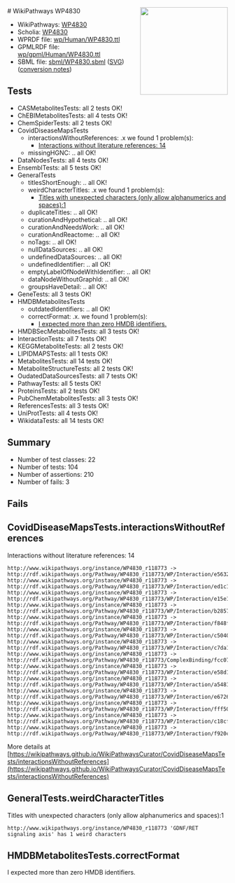<img style="float: right; width: 200px" src="../logo.png" />
# WikiPathways WP4830

* WikiPathways: [WP4830](https://identifiers.org/wikipathways:WP4830)
* Scholia: [WP4830](https://scholia.toolforge.org/wikipathways/WP4830)
* WPRDF file: [wp/Human/WP4830.ttl](../wp/Human/WP4830.ttl)
* GPMLRDF file: [wp/gpml/Human/WP4830.ttl](../wp/gpml/Human/WP4830.ttl)
* SBML file: [sbml/WP4830.sbml](../sbml/WP4830.sbml) ([SVG](../sbml/WP4830.svg)) ([conversion notes](../sbml/WP4830.txt))

## Tests
* CASMetabolitesTests: all 2 tests OK!
* ChEBIMetabolitesTests: all 4 tests OK!
* ChemSpiderTests: all 2 tests OK!
* CovidDiseaseMapsTests
    * interactionsWithoutReferences: .x we found 1 problem(s):
        * [Interactions without literature references: 14](#9701cce5)
    * missingHGNC: .. all OK!
* DataNodesTests: all 4 tests OK!
* EnsemblTests: all 5 tests OK!
* GeneralTests
    * titlesShortEnough: .. all OK!
    * weirdCharacterTitles: .x we found 1 problem(s):
        * [Titles with unexpected characters (only allow alphanumerics and spaces):1](#fda87b3f)
    * duplicateTitles: .. all OK!
    * curationAndHypothetical: .. all OK!
    * curationAndNeedsWork: .. all OK!
    * curationAndReactome: .. all OK!
    * noTags: .. all OK!
    * nullDataSources: .. all OK!
    * undefinedDataSources: .. all OK!
    * undefinedIdentifier: .. all OK!
    * emptyLabelOfNodeWithIdentifier: .. all OK!
    * dataNodeWithoutGraphId: .. all OK!
    * groupsHaveDetail: .. all OK!
* GeneTests: all 3 tests OK!
* HMDBMetabolitesTests
    * outdatedIdentifiers: .. all OK!
    * correctFormat: .x. we found 1 problem(s):
        * [I expected more than zero HMDB identifiers.](#ad154c1e)
* HMDBSecMetabolitesTests: all 3 tests OK!
* InteractionTests: all 7 tests OK!
* KEGGMetaboliteTests: all 2 tests OK!
* LIPIDMAPSTests: all 1 tests OK!
* MetabolitesTests: all 14 tests OK!
* MetaboliteStructureTests: all 2 tests OK!
* OudatedDataSourcesTests: all 7 tests OK!
* PathwayTests: all 5 tests OK!
* ProteinsTests: all 2 tests OK!
* PubChemMetabolitesTests: all 3 tests OK!
* ReferencesTests: all 3 tests OK!
* UniProtTests: all 4 tests OK!
* WikidataTests: all 14 tests OK!


## Summary

* Number of test classes: 22
* Number of tests: 104
* Number of assertions: 210
* Number of fails: 3

## Fails

<a name="9701cce5" />

## CovidDiseaseMapsTests.interactionsWithoutReferences

Interactions without literature references: 14
```
http://www.wikipathways.org/instance/WP4830_r118773 -> http://rdf.wikipathways.org/Pathway/WP4830_r118773/WP/Interaction/e5632
http://www.wikipathways.org/instance/WP4830_r118773 -> http://rdf.wikipathways.org/Pathway/WP4830_r118773/WP/Interaction/ed1c1
http://www.wikipathways.org/instance/WP4830_r118773 -> http://rdf.wikipathways.org/Pathway/WP4830_r118773/WP/Interaction/e15e1
http://www.wikipathways.org/instance/WP4830_r118773 -> http://rdf.wikipathways.org/Pathway/WP4830_r118773/WP/Interaction/b2857
http://www.wikipathways.org/instance/WP4830_r118773 -> http://rdf.wikipathways.org/Pathway/WP4830_r118773/WP/Interaction/f848f
http://www.wikipathways.org/instance/WP4830_r118773 -> http://rdf.wikipathways.org/Pathway/WP4830_r118773/WP/Interaction/c5040
http://www.wikipathways.org/instance/WP4830_r118773 -> http://rdf.wikipathways.org/Pathway/WP4830_r118773/WP/Interaction/c7da1
http://www.wikipathways.org/instance/WP4830_r118773 -> http://rdf.wikipathways.org/Pathway/WP4830_r118773/ComplexBinding/fcc07
http://www.wikipathways.org/instance/WP4830_r118773 -> http://rdf.wikipathways.org/Pathway/WP4830_r118773/WP/Interaction/e58d1
http://www.wikipathways.org/instance/WP4830_r118773 -> http://rdf.wikipathways.org/Pathway/WP4830_r118773/WP/Interaction/a5481
http://www.wikipathways.org/instance/WP4830_r118773 -> http://rdf.wikipathways.org/Pathway/WP4830_r118773/WP/Interaction/e6726
http://www.wikipathways.org/instance/WP4830_r118773 -> http://rdf.wikipathways.org/Pathway/WP4830_r118773/WP/Interaction/fff50
http://www.wikipathways.org/instance/WP4830_r118773 -> http://rdf.wikipathways.org/Pathway/WP4830_r118773/WP/Interaction/c18cf
http://www.wikipathways.org/instance/WP4830_r118773 -> http://rdf.wikipathways.org/Pathway/WP4830_r118773/WP/Interaction/f920c
```

More details at [https://wikipathways.github.io/WikiPathwaysCurator/CovidDiseaseMapsTests/interactionsWithoutReferences](https://wikipathways.github.io/WikiPathwaysCurator/CovidDiseaseMapsTests/interactionsWithoutReferences)

<a name="fda87b3f" />

## GeneralTests.weirdCharacterTitles

Titles with unexpected characters (only allow alphanumerics and spaces):1
```
http://www.wikipathways.org/instance/WP4830_r118773 'GDNF/RET signaling axis' has 1 weird characters
```

<a name="ad154c1e" />

## HMDBMetabolitesTests.correctFormat

I expected more than zero HMDB identifiers.
